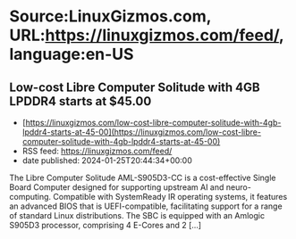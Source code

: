 # Source:LinuxGizmos.com, URL:https://linuxgizmos.com/feed/, language:en-US

## Low-cost Libre Computer Solitude with 4GB LPDDR4 starts at $45.00
 - [https://linuxgizmos.com/low-cost-libre-computer-solitude-with-4gb-lpddr4-starts-at-45-00](https://linuxgizmos.com/low-cost-libre-computer-solitude-with-4gb-lpddr4-starts-at-45-00)
 - RSS feed: https://linuxgizmos.com/feed/
 - date published: 2024-01-25T20:44:34+00:00

The Libre Computer Solitude AML-S905D3-CC is a cost-effective Single Board Computer designed for supporting upstream AI and neuro-computing. Compatible with SystemReady IR operating systems, it features an advanced BIOS that is UEFI-compatible, facilitating support for a range of standard Linux distributions. The SBC is equipped with an Amlogic S905D3 processor, comprising 4 E-Cores and 2 [&#8230;]

